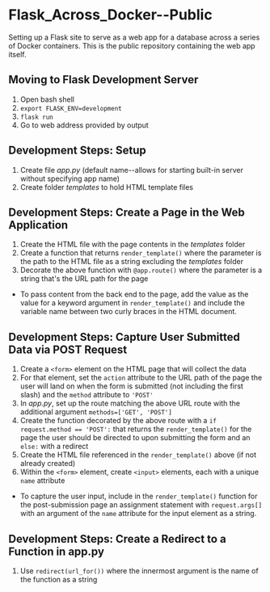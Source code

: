 # Flask_Across_Docker--Public
Setting up a Flask site to serve as a web app for a database across a series of Docker containers. This is the public repository containing the web app itself.

## Moving to Flask Development Server
1. Open bash shell
2. `export FLASK_ENV=development`
3. `flask run`
4. Go to web address provided by output

## Development Steps: Setup
1. Create file *app.py* (default name--allows for starting built-in server without specifying app name)
2. Create folder *templates* to hold HTML template files

## Development Steps: Create a Page in the Web Application
1. Create the HTML file with the page contents in the *templates* folder
2. Create a function that returns `render_template()` where the parameter is the path to the HTML file as a string excluding the *templates* folder
3. Decorate the above function with `@app.route()` where the parameter is a string that's the URL path for the page

* To pass content from the back end to the page, add the value as the value for a keyword argument in `render_template()` and include the variable name between two curly braces in the HTML document.

## Development Steps: Capture User Submitted Data via POST Request
1. Create a `<form>` element on the HTML page that will collect the data
2. For that element, set the `action` attribute to the URL path of the page the user will land on when the form is submitted (not including the first slash) and the `method` attribute to `'POST'`
3. In *app.py*, set up the route matching the above URL route with the additional argument `methods=['GET', 'POST']`
4. Create the function decorated by the above route with a `if request.method == 'POST':` that returns the `render_template()` for the page the user should be directed to upon submitting the form and an `else:` with a redirect
5. Create the HTML file referenced in the `render_template()` above (if not already created)
6. Within the `<form>` element, create `<input>` elements, each with a unique `name` attribute

* To capture the user input, include in the `render_template()` function for the post-submission page an assignment statement with `request.args[]` with an argument of the `name` attribute for the input element as a string.

## Development Steps: Create a Redirect to a Function in app.py
1. Use `redirect(url_for())` where the innermost argument is the name of the function as a string